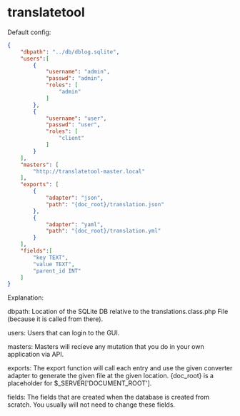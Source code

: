 translatetool
=============
Default config:
```json
{
	"dbpath": "../db/dblog.sqlite",
	"users":[
		{
			"username": "admin",
			"passwd": "admin",
			"roles": [
				"admin"
			]
		},
		{
			"username": "user",
			"passwd": "user",
			"roles": [
				"client"
			]
		}
	],
	"masters": [
		"http://translatetool-master.local"
	],
	"exports": [
		{
			"adapter": "json",
			"path": "{doc_root}/translation.json"
		},
		{
			"adapter": "yaml",
			"path": "{doc_root}/translation.yml"
		}
	],
	"fields":[
		"key TEXT",
		"value TEXT",
		"parent_id INT"
	]
}
```
Explanation:

dbpath: Location of the SQLite DB relative to the translations.class.php File (because it is called from there).

users: Users that can login to the GUI.

masters: Masters will recieve any mutation that you do in your own application via API.

exports: The export function will call each entry and use the given converter adapter to generate the given file at the given location. {doc_root} is a placeholder for $_SERVER['DOCUMENT_ROOT'].

fields: The fields that are created when the database is created from scratch. You usually will not need to change these fields.
